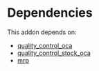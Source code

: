 # Dependencies

This addon depends on:

- [quality_control_oca](https://github.com/bringout/oca-mrp)
- [quality_control_stock_oca](https://github.com/bringout/oca-mrp)
- [mrp](https://github.com/bringout/oca-ocb-mrp/tree/09da473592c92b0884c03955ca213920c4d9c42e/odoo-bringout-oca-ocb-mrp)

